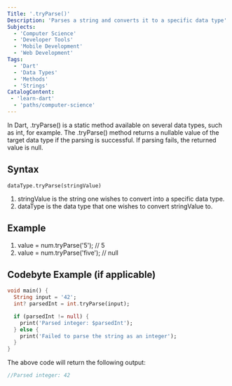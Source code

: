 ```yaml
---
Title: '.tryParse()'
Description: 'Parses a string and converts it to a specific data type'
Subjects: 
  - 'Computer Science'
  - 'Developer Tools'
  - 'Mobile Development'
  - 'Web Development'
Tags:
  - 'Dart'
  - 'Data Types'
  - 'Methods'
  - 'Strings'
CatalogContent: 
 - 'learn-dart'
  - 'paths/computer-science'
---
```


In Dart, .tryParse() is a static method available on several data types, such as int, for example. The .tryParse() method returns a nullable value of the target data type if the parsing is successful. If parsing fails, the returned value is null.  

## Syntax

```pseudo
dataType.tryParse(stringValue)
```
1. stringValue is the string one wishes to convert into a specific data type.
2. dataType is the data type that one wishes to convert stringValue to.

## Example

1. value = num.tryParse('5'); // 5
2. value = num.tryParse('five'); // null


## Codebyte Example (if applicable)

```dart
void main() {
  String input = '42';
  int? parsedInt = int.tryParse(input);

  if (parsedInt != null) {
    print('Parsed integer: $parsedInt');
  } else {
    print('Failed to parse the string as an integer');
  }
}
```
The above code will return the following output: 

```dart
//Parsed integer: 42
```


